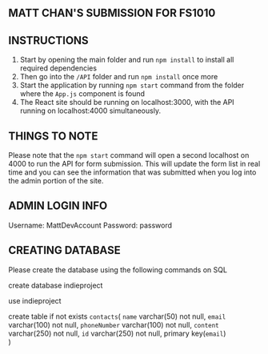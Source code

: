 ## MATT CHAN'S SUBMISSION FOR FS1010

## INSTRUCTIONS

1) Start by opening the main folder and run `npm install` to install all required dependencies
2) Then go into the `/API` folder and run `npm install` once more
3) Start the application by running `npm start` command from the folder where the `App.js` component is found
4) The React site should be running on localhost:3000, with the API running on localhost:4000 simultaneously.

## THINGS TO NOTE
Please note that the `npm start` command will open a second localhost on 4000 to run the API for form submission. This will update the form list in real time and you can see the information that was submitted when you log into the admin portion of the site.

## ADMIN LOGIN INFO

Username: MattDevAccount
Password: password

## CREATING DATABASE

Please create the database using the following commands on SQL

create database indieproject

use indieproject

create table if not exists `contacts`(
	`name` varchar(50) not null,
	`email` varchar(100) not null,
	`phoneNumber` varchar(100) not null,
	`content` varchar(250) not null,
    `id` varchar(250) not null,
	primary key(`email`)	
)